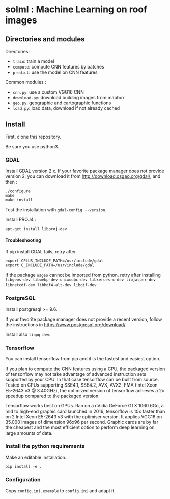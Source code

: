 # solml : Machine Learning on roof images

## Directories and modules

Directories:

* `train`: train a model
* `compute`: compute CNN features by batches
* `predict`: use the model on CNN features

Common modules :

* `cnn.py`: use a custom VGG16 CNN
* `download.py`: download building images from mapbox
* `geo.py`: geographic and cartographic functions
* `load.py`: load data, download if not already cached


## Install

First, clone this repository.

Be sure you use python3.

### GDAL

Install GDAL version 2.x. If your favorite package manager does not provide version 2, you can download it from http://download.osgeo.org/gdal/, and then :

```
./configure
make
make install
```

Test the installation with `gdal-config --version`.

Install PROJ4 :

```
apt-get install libproj-dev
```

#### Troubleshooting

If pip install GDAL fails, retry after

````
export CPLUS_INCLUDE_PATH=/usr/include/gdal
export C_INCLUDE_PATH=/usr/include/gdal
````

If the package `osgeo` cannot be imported from python, retry after installing `libgeos-dev libwebp-dev unixodbc-dev libxerces-c-dev libjasper-dev libnetcdf-dev libhdf4-alt-dev libgif-dev`.


### PostgreSQL

Install postgresql >= 9.6.

If your favorite package manager does not provide a recent version, follow the instructions in https://www.postgresql.org/download/.

Install also `libpq-dev`.


### Tensorflow

You can install tensorflow from pip and it is the fastest and easiest option.

If you plan to compute the CNN features using a CPU, the packaged version of tensorflow may not take advantage of advanced instruction sets supported by your CPU. In that case tensorflow can be built from source. Tested on CPUs supporting SSE4.1, SSE4.2, AVX, AVX2, FMA (Intel Xeon E5-2643 v3 @ 3.40GHz), the optimized version of tensorflow achieves a 2x speedup compared to the packaged version.

Tensorflow works best on GPUs. Ran on a nVidia GeForce GTX 1060 6Go, a mid to high-end graphic card launched in 2016, tensorflow is 10x faster than on 2 Intel Xeon E5-2643 v3 with the optimiser version. It applies VGG16 on 35.000 images of dimension 96x96 per second. Graphic cards are by far the cheapest and the most efficient option to perform deep learning on large amounts of data.


### Install the python requirements

Make an editable installation.

`pip install -e .`


### Configuration

Copy `config.ini.example` to `config.ini` and adapt it.